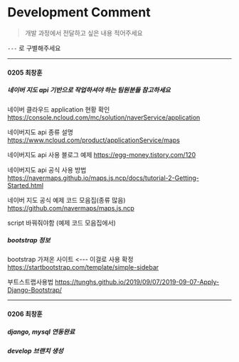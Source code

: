 # Development Comment

> 개발 과정에서 전달하고 싶은 내용 적어주세요

`---`  로 구별해주세요



---

#### 0205 최창훈 

##### 네이버 지도 api 기반으로 작업하셔야 하는 팀원분들 참고하세요

네이버 클라우드 application 현황 확인
https://console.ncloud.com/mc/solution/naverService/application

네이버지도 api 종류 설명
https://www.ncloud.com/product/applicationService/maps

네이버지도 api 사용 블로그 예제
https://egg-money.tistory.com/120

네이버지도 api 공식 사용 방법
https://navermaps.github.io/maps.js.ncp/docs/tutorial-2-Getting-Started.html

네이버 지도 공식 예제 코드 모음집(종류 많음)
https://github.com/navermaps/maps.js.ncp

script 바꿔줘야함 (예제 코드 모음집에서) 

<script type="text/javascript" src="https://openapi.map.naver.com/openapi/v3/maps.js?ncpClientId=djtsnlvpvb&callback=initMap"></script>



##### bootstrap 정보

bootstrap 가져온 사이트 <--- 이걸로 사용 확정
https://startbootstrap.com/template/simple-sidebar

부트스트랩사용법
https://tunghs.github.io/2019/09/07/2019-09-07-Apply-Django-Bootstrap/



---

#### 0206 최창훈

##### django, mysql 연동완료

##### develop 브랜치 생성



